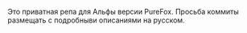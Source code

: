 Это приватная репа для Альфы версии PureFox.
Просьба коммиты размещать с подробныви описаниями на русском.
